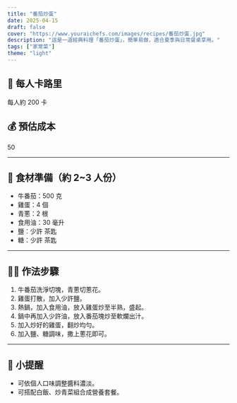 ```yaml
---
title: "番茄炒蛋"
date: 2025-04-15
draft: false
cover: "https://www.youraichefs.com/images/recipes/番茄炒蛋.jpg"
description: "這是一道經典料理「番茄炒蛋」，簡單易做，適合夏季與日常餐桌享用。"
tags: ["家常菜"]
theme: "light"
---
```


## 🥄 每人卡路里  
每人約 200 卡

## 💰 預估成本  
50

---

## 🧾 食材準備（約 2~3 人份）

- 牛番茄：500 克
- 雞蛋：4 個
- 青蔥：2 根
- 食用油：30 毫升
- 鹽：少許 茶匙
- 糖：少許 茶匙

---

## 👩‍🍳 作法步驟

1. 牛番茄洗淨切塊，青蔥切蔥花。
2. 雞蛋打散，加入少許鹽。
3. 熱鍋，加入食用油，放入雞蛋炒至半熟，盛起。
4. 鍋中再加入少許油，放入番茄塊炒至軟爛出汁。
5. 加入炒好的雞蛋，翻炒均勻。
6. 加入鹽、糖調味，撒上蔥花即可。

---

## 📝 小提醒

- 可依個人口味調整醬料濃淡。
- 可搭配白飯、炒青菜組合成營養套餐。
